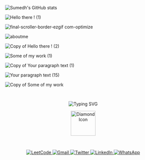 ![Sumedh's GitHub stats](https://github-readme-stats.vercel.app/api?username=Sumdiboii&count_private=true&show_icons=true&theme=radical&text_color=780ea4&icon_color=780ea4)



<p align="center">
  
  ![Hello there ! (1)](https://github.com/user-attachments/assets/b50ee559-d676-46a1-8ff5-469c09977c95)


</p>

<p align="center">

![final-scroller-border-ezgif com-optimize](https://github.com/user-attachments/assets/ca13495e-a6d7-4c63-bfbf-3cbf1efce7d5)

![aboutme](https://github.com/user-attachments/assets/e4cd3354-3594-44f6-9845-643245decdf1)

  ![Copy of Hello there ! (2)](https://github.com/user-attachments/assets/3abdcb90-58ad-4093-ad35-3c697ceba455)

  ![Some of my work (1)](https://github.com/user-attachments/assets/ada7e11f-fc4d-4405-aa21-bac22b3c3462)

  ![Copy of Your paragraph text (1)](https://github.com/user-attachments/assets/dd2b035f-1896-430d-b0f8-4cc50a05b754)
  
  ![Your paragraph text (15)](https://github.com/user-attachments/assets/5d825b17-ad65-4f66-b573-0ebf20705b5e)

  ![Copy of Some of my work](https://github.com/user-attachments/assets/f8925142-9f6b-4a64-a7c2-b2e8774616ce)

</p>

<br>

<!-- TITLE with Animated Typing Effect -->
<p align="center">
  <img src="https://readme-typing-svg.demolab.com?font=Fira+Code&pause=1000&color=780ea4&center=true&vCenter=true&width=500&lines=Polishing+Ideas+into+Code.;Every+line+a+step+closer+to+perfection.;Turning+complexity+into+clarity.;Let+the+code+speak+for+itself." alt="Typing SVG" />
</p>

<p align="center">
  <img src="https://img.icons8.com/ios-filled/100/780ea4/diamond.png" width="80" alt="Diamond Icon" />
</p>

<br>


<p align="center">
  <a href="https://leetcode.com/sumedhiscodinglol/">
    <img src="https://img.shields.io/badge/-LeetCode-780ea4?style=for-the-badge&logo=leetcode&logoColor=white" alt="LeetCode" />
  </a>
  
<a href="https://mail.google.com/mail/?view=cm&fs=1&to=sumedh.pimplikar22@pccoepune.org" target="_blank" rel="noopener noreferrer">
  <img src="https://img.shields.io/badge/-Gmail-780ea4?style=for-the-badge&logo=gmail&logoColor=white" alt="Gmail" />
</a>


  <a href="https://twitter.com/@SAP89506300">
    <img src="https://img.shields.io/badge/-Twitter-780ea4?style=for-the-badge&logo=twitter&logoColor=white" alt="Twitter" />
  </a>
  
  <a href="https://linkedin.com/in/sumedh-pimplikar">
    <img src="https://img.shields.io/badge/-LinkedIn-780ea4?style=for-the-badge&logo=linkedin&logoColor=white" alt="LinkedIn" />
  </a>
  
  <a href="https://wa.me/919922391450">
    <img src="https://img.shields.io/badge/-WhatsApp-780ea4?style=for-the-badge&logo=whatsapp&logoColor=white" alt="WhatsApp" />
  </a>
</p>













